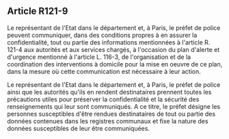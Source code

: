 ## Article R121-9

Le représentant de l'Etat dans le département et, à Paris, le préfet de police peuvent communiquer, dans des
conditions propres à en assurer la confidentialité, tout ou partie des informations mentionnées à l'article R.
121-4 aux autorités et aux services chargés, à l'occasion du plan d'alerte et d'urgence mentionné à l'article L.
116-3, de l'organisation et de la coordination des interventions à domicile pour la mise en oeuvre de ce plan,
dans la mesure où cette communication est nécessaire à leur action.


Le représentant de l'Etat dans le département et, à Paris, le préfet de police ainsi que les autorités qu'ils en
rendent destinataires prennent toutes les précautions utiles pour préserver la confidentialité et la sécurité des
renseignements qui leur sont communiqués. A ce titre, le préfet désigne les personnes susceptibles d'être
rendues destinataires de tout ou partie des données contenues dans les registres communaux et fixe la nature
des données susceptibles de leur être communiquées.

